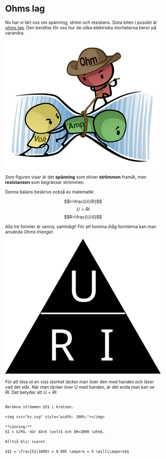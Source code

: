 # Ohms lag
Nu har vi lärt oss om spänning, ström och resistans. Sista biten i pusslet är <u>ohms lag</u>. Den berättar för oss hur de olika elektriska storheterna beror på varandra.

![ohms_lag_cartoon](cartoon.png)

Som figuren visar är det **spänning** som driver **strömmen** framåt, men **resistansen** som begränsar strömmen.

Denna balans beskrivs också av matematik:

$$I=\frac{U}{R}$$
$$U=RI$$
$$R=\frac{U}{I}$$

Alla tre formler är sanna, samtidigt! För att komma ihåg formlerna kan man använda *Ohms triangel*:

![ohms_triangel](triangel.svg)

För att lösa ut en viss storhet täcker man över den med handen och läser vad det står. När man täcker över $U$ med handen, är det enda man kan se $RI$. Det betyder att $U=RI$.

```admonish example title="Exempel: beräkna ström"

Beräkna strömmen $I$ i kretsen.

<img src="ks.svg" style="width: 100%;"></img>

**Lösning:**
$I = U/R$, där $U=5 \volt$ och $R=1000 \ohm$.

Alltså blir svaret

$$I = \frac{5}{1000} = 0.005 \ampere = 5 \milli\ampere$$

```